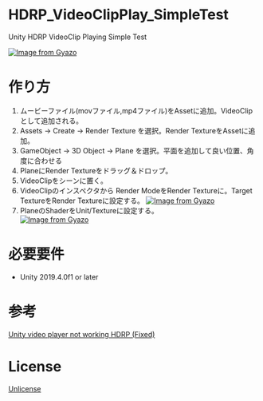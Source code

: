 # HDRP_VideoClipPlay_SimpleTest
Unity HDRP VideoClip Playing Simple Test

[![Image from Gyazo](https://i.gyazo.com/29e2516d5bc29a6b12a451d67ee95f66.gif)](https://gyazo.com/29e2516d5bc29a6b12a451d67ee95f66)

# 作り方
1. ムービーファイル(movファイル,mp4ファイル)をAssetに追加。VideoClipとして追加される。
2. Assets -> Create -> Render Texture を選択。Render TextureをAssetに追加。
3. GameObject -> 3D Object -> Plane を選択。平面を追加して良い位置、角度に合わせる
4. PlaneにRender Textureをドラッグ＆ドロップ。
5. VideoClipをシーンに置く。
6. VideoClipのインスペクタから Render ModeをRender Textureに。Target TextureをRender Textureに設定する。
[![Image from Gyazo](https://i.gyazo.com/541946970635355adde92050cd113ea0.png)](https://gyazo.com/541946970635355adde92050cd113ea0)
7. PlaneのShaderをUnit/Textureに設定する。  
[![Image from Gyazo](https://i.gyazo.com/119cf6936b07a3ace34192d7228a3425.png)](https://gyazo.com/119cf6936b07a3ace34192d7228a3425)

# 必要要件
- Unity 2019.4.0f1 or later

# 参考
[Unity video player not working HDRP (Fixed)](https://www.youtube.com/watch?v=TvkvI2S1mp0)   

# License
[Unlicense](https://unlicense.org/)
